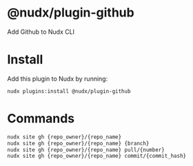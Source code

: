 @nudx/plugin-github
=================

Add Github to Nudx CLI

# Install

Add this plugin to Nudx by running:

```
nudx plugins:install @nudx/plugin-github
```

# Commands

```sh
nudx site gh {repo_owner}/{repo_name}
nudx site gh {repo_owner}/{repo_name} {branch}
nudx site gh {repo_owner}/{repo_name} pull/{number}
nudx site gh {repo_owner}/{repo_name} commit/{commit_hash}
```
